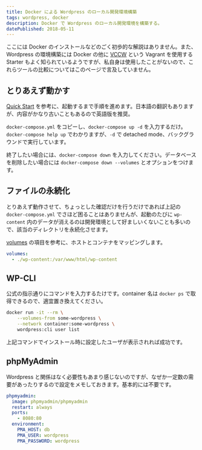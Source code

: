 ```yaml
---
title: Docker による Wordpress のローカル開発環境構築
tags: wordpress, docker
description: Docker で Wordpress のローカル開発環境を構築する。
datePublished: 2018-05-11
---
```


ここには Docker のインストールなどのごく初歩的な解説はありません。また、Wordpress の環境構築には Docker の他に [VCCW](https://github.com/vccw-team/vccw) という Vagrant を使用する Starter もよく知られているようですが、私自身は使用したことがないので、これらツールの比較についてはこのページで言及していません。

## とりあえず動かす

[Quick Start](https://docs.docker.com/compose/wordpress/) を参考に、起動するまで手順を進めます。日本語の翻訳もありますが、内容がかなり古いこともあるので英語版を推奨。

`docker-compose.yml` をコピーし、`docker-compose up -d` を入力するだけ。`docker-compose help up` でわかりますが、`-d` で detached mode、バックグラウンドで実行しています。

終了したい場合には、`docker-compose down` を入力してください。データベースを削除したい場合には `docker-compose down --volumes` とオプションをつけます。

## ファイルの永続化

とりあえず動作させて、ちょっとした確認だけを行うだけであれば上記の `docker-compose.yml` でさほど困ることはありませんが、起動のたびに `wp-content` 内のデータが消えるのは開発環境として好ましいくないことも多いので、該当のディレクトリを永続化させます。

[volumes](https://docs.docker.com/compose/compose-file/#volumes) の項目を参考に、ホストとコンテナをマッピングします。

```docker.yml
volumes:
  - ./wp-content:/var/www/html/wp-content
```

## WP-CLI

公式の指示通りにコマンドを入力するたけです。container 名は `docker ps` で取得できるので、適宜置き換えてください。

```bash
docker run -it --rm \
    --volumes-from some-wordpress \
    --network container:some-wordpress \
    wordpress:cli user list
```

上記コマンドでインストール時に設定したユーザが表示されれば成功です。

## phpMyAdmin

Wordpress と関係はなく必要性もあまり感じないのですが、なぜか一定数の需要があったりするので設定をメモしておきます。基本的には不要です。

```docker.yml
phpmyadmin:
  image: phpmyadmin/phpmyadmin
  restart: always
  ports:
    - 8080:80
  environment:
    PMA_HOST: db
    PMA_USER: wordpress
    PMA_PASSWORD: wordpress
```
